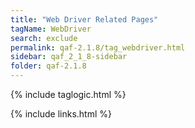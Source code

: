 ```yaml
---
title: "Web Driver Related Pages"
tagName: WebDriver
search: exclude
permalink: qaf-2.1.8/tag_webdriver.html
sidebar: qaf_2_1_8-sidebar
folder: qaf-2.1.8
---
```

{% include taglogic.html %}

{% include links.html %}
